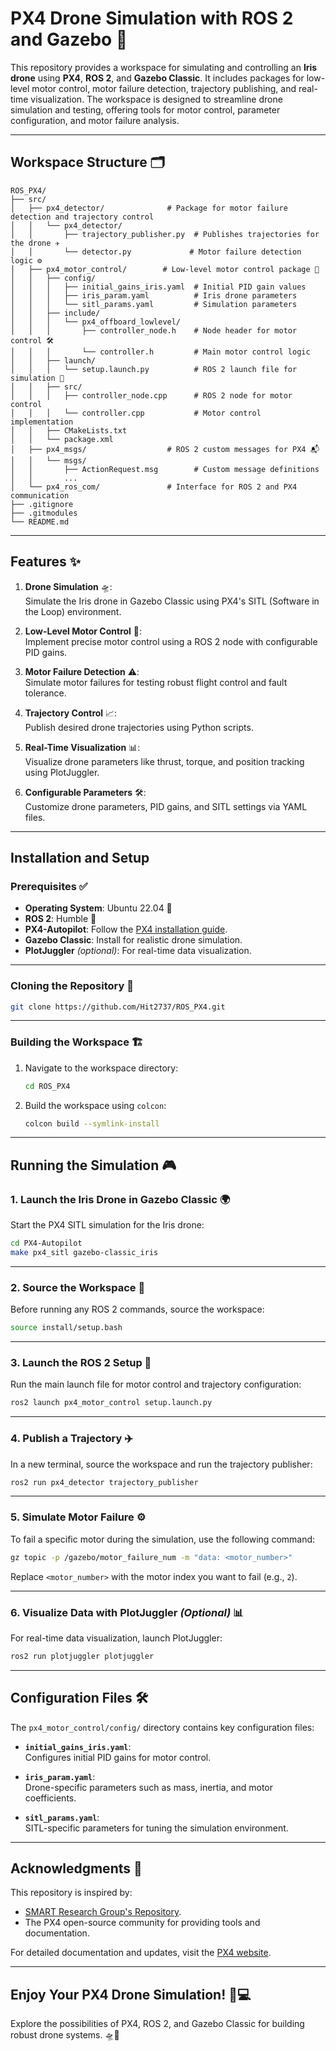 # PX4 Drone Simulation with ROS 2 and Gazebo 🚁  

This repository provides a workspace for simulating and controlling an **Iris drone** using **PX4**, **ROS 2**, and **Gazebo Classic**. It includes packages for low-level motor control, motor failure detection, trajectory publishing, and real-time visualization. The workspace is designed to streamline drone simulation and testing, offering tools for motor control, parameter configuration, and motor failure analysis.  

---

## **Workspace Structure** 🗂️  

```
ROS_PX4/
├── src/
│   ├── px4_detector/              # Package for motor failure detection and trajectory control
│   │   └── px4_detector/
│   │       ├── trajectory_publisher.py  # Publishes trajectories for the drone ✈️
│   │       └── detector.py             # Motor failure detection logic ⚙️
│   ├── px4_motor_control/        # Low-level motor control package 🔧
│   │   ├── config/
│   │   │   ├── initial_gains_iris.yaml  # Initial PID gain values
│   │   │   ├── iris_param.yaml          # Iris drone parameters
│   │   │   └── sitl_params.yaml         # Simulation parameters
│   │   ├── include/
│   │   │   └── px4_offboard_lowlevel/
│   │   │       ├── controller_node.h    # Node header for motor control 🛠️
│   │   │       └── controller.h         # Main motor control logic
│   │   ├── launch/
│   │   │   └── setup.launch.py          # ROS 2 launch file for simulation 🚀
│   │   ├── src/
│   │   │   ├── controller_node.cpp      # ROS 2 node for motor control
│   │   │   └── controller.cpp           # Motor control implementation
│   │   ├── CMakeLists.txt
│   │   └── package.xml
│   ├── px4_msgs/                  # ROS 2 custom messages for PX4 📬
│   │   └── msgs/
│   │       ├── ActionRequest.msg        # Custom message definitions
│   │       ...
│   └── px4_ros_com/               # Interface for ROS 2 and PX4 communication
├── .gitignore
├── .gitmodules
└── README.md
```

---

## **Features** ✨  

1. **Drone Simulation** 🛸:  
   Simulate the Iris drone in Gazebo Classic using PX4's SITL (Software in the Loop) environment.

2. **Low-Level Motor Control** 🔧:  
   Implement precise motor control using a ROS 2 node with configurable PID gains.

3. **Motor Failure Detection** ⚠️:  
   Simulate motor failures for testing robust flight control and fault tolerance.

4. **Trajectory Control** 📈:  
   Publish desired drone trajectories using Python scripts.

5. **Real-Time Visualization** 📊:  
   Visualize drone parameters like thrust, torque, and position tracking using PlotJuggler.

6. **Configurable Parameters** 🛠️:  
   Customize drone parameters, PID gains, and SITL settings via YAML files.

---

## **Installation and Setup**  

### **Prerequisites** ✅  

- **Operating System**: Ubuntu 22.04 🐧  
- **ROS 2**: Humble 🤖  
- **PX4-Autopilot**: Follow the [PX4 installation guide](https://docs.px4.io/main/en/index.html).  
- **Gazebo Classic**: Install for realistic drone simulation.  
- **PlotJuggler** *(optional)*: For real-time data visualization.  

---

### **Cloning the Repository** 📂  

```bash
git clone https://github.com/Hit2737/ROS_PX4.git
```

---

### **Building the Workspace** 🏗️  

1. Navigate to the workspace directory:  
   ```bash
   cd ROS_PX4
   ```

2. Build the workspace using `colcon`:  
   ```bash
   colcon build --symlink-install
   ```

---

## **Running the Simulation** 🎮  

### **1. Launch the Iris Drone in Gazebo Classic** 🌍  

Start the PX4 SITL simulation for the Iris drone:  
```bash
cd PX4-Autopilot
make px4_sitl gazebo-classic_iris
```

---

### **2. Source the Workspace** 🧩  

Before running any ROS 2 commands, source the workspace:  
```bash
source install/setup.bash
```

---

### **3. Launch the ROS 2 Setup** 🚀  

Run the main launch file for motor control and trajectory configuration:  
```bash
ros2 launch px4_motor_control setup.launch.py
```

---

### **4. Publish a Trajectory** ✈️  

In a new terminal, source the workspace and run the trajectory publisher:  
```bash
ros2 run px4_detector trajectory_publisher
```

---

### **5. Simulate Motor Failure** ⚙️  

To fail a specific motor during the simulation, use the following command:  
```bash
gz topic -p /gazebo/motor_failure_num -m "data: <motor_number>"
```

Replace `<motor_number>` with the motor index you want to fail (e.g., `2`).

---

### **6. Visualize Data with PlotJuggler** *(Optional)* 📊  

For real-time data visualization, launch PlotJuggler:  
```bash
ros2 run plotjuggler plotjuggler
```

---

## **Configuration Files** 🛠️  

The `px4_motor_control/config/` directory contains key configuration files:  

- **`initial_gains_iris.yaml`**:  
  Configures initial PID gains for motor control.  

- **`iris_param.yaml`**:  
  Drone-specific parameters such as mass, inertia, and motor coefficients.  

- **`sitl_params.yaml`**:  
  SITL-specific parameters for tuning the simulation environment.  

---

## **Acknowledgments** 🙌  

This repository is inspired by:  
- [SMART Research Group's Repository](https://github.com/SaxionMechatronics/px4_offboard_lowlevel).  
- The PX4 open-source community for providing tools and documentation.  

For detailed documentation and updates, visit the [PX4 website](https://docs.px4.io/main/en/index.html).  

---

## **Enjoy Your PX4 Drone Simulation!** 🚁💻  

Explore the possibilities of PX4, ROS 2, and Gazebo Classic for building robust drone systems. 🛸🎉  